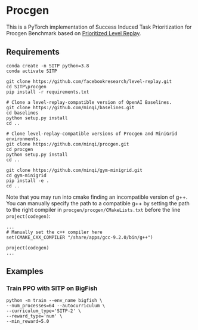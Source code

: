 # Procgen

This is a PyTorch implementation of Success Induced Task Prioritization for Procgen Benchmark based on [Prioritized Level Replay](https://arxiv.org/abs/2010.03934).

## Requirements
```
conda create -n SITP python=3.8
conda activate SITP

git clone https://github.com/facebookresearch/level-replay.git
cd SITP\procgen
pip install -r requirements.txt

# Clone a level-replay-compatible version of OpenAI Baselines.
git clone https://github.com/minqi/baselines.git
cd baselines 
python setup.py install
cd ..

# Clone level-replay-compatible versions of Procgen and MiniGrid environments.
git clone https://github.com/minqi/procgen.git
cd procgen 
python setup.py install
cd ..

git clone https://github.com/minqi/gym-minigrid.git
cd gym-minigrid 
pip install -e .
cd ..
```

Note that you may run into cmake finding an incompatible version of g++. You can manually specify the path to a compatible g++ by setting the path to the right compiler in `procgen/procgen/CMakeLists.txt` before the line `project(codegen)`:
```
...
# Manually set the c++ compiler here
set(CMAKE_CXX_COMPILER "/share/apps/gcc-9.2.0/bin/g++")

project(codegen)
...
```

## Examples

### Train PPO with SITP on BigFish

```
python -m train --env_name bigfish \
--num_processes=64 --autocurriculum \
--curriculum_type='SITP-2' \
--reward_type='num' \
--min_reward=5.0
```
